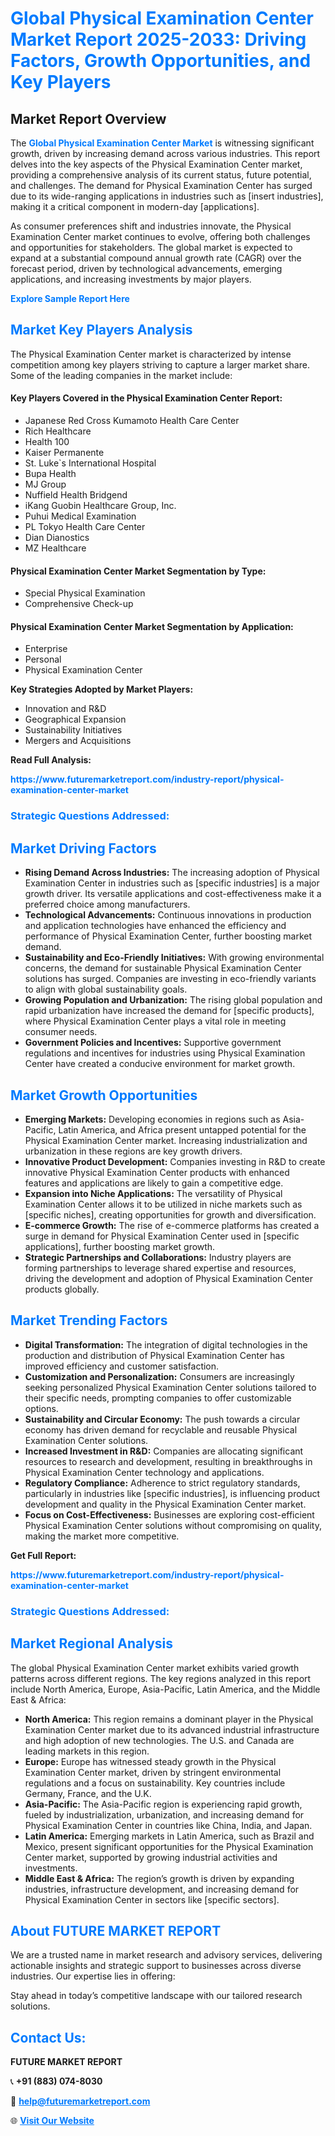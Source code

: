 <h1 style="color: #007BFF;">Global Physical Examination Center Market Report 2025-2033: Driving Factors, Growth Opportunities, and Key Players</h1>

<section id="overview">
<h2>Market Report Overview</h2>
<p>The <a href="https://www.futuremarketreport.com/industry-report/physical-examination-center-market" style="color: #007BFF; text-decoration: none;"><strong>Global Physical Examination Center Market</strong></a> is witnessing significant growth, driven by increasing demand across various industries. This report delves into the key aspects of the Physical Examination Center market, providing a comprehensive analysis of its current status, future potential, and challenges. The demand for Physical Examination Center has surged due to its wide-ranging applications in industries such as [insert industries], making it a critical component in modern-day [applications].</p>
<p>As consumer preferences shift and industries innovate, the Physical Examination Center market continues to evolve, offering both challenges and opportunities for stakeholders. The global market is expected to expand at a substantial compound annual growth rate (CAGR) over the forecast period, driven by technological advancements, emerging applications, and increasing investments by major players.</p>
</section>

<section id="overview">
<p><a href="https://www.futuremarketreport.com/request-sample/reportId=122073" style="color: #007BFF; text-decoration: none;"><strong>Explore Sample Report Here</strong></a></p>
</section>

<section id="key-players">
<h2 style="color: #007BFF;">Market Key Players Analysis</h2>
<p>The Physical Examination Center market is characterized by intense competition among key players striving to capture a larger market share. Some of the leading companies in the market include:</p>
<h4>Key Players Covered in the Physical Examination Center Report:</h4>
<ul><li>Japanese Red Cross Kumamoto Health Care Center</li><li>Rich Healthcare</li><li>Health 100</li><li>Kaiser Permanente</li><li>St. Luke`s International Hospital</li><li>Bupa Health</li><li>MJ Group</li><li>Nuffield Health Bridgend</li><li>iKang Guobin Healthcare Group, Inc.</li><li>Puhui Medical Examination</li><li>PL Tokyo Health Care Center</li><li>Dian Dianostics</li><li>MZ Healthcare</li></ul>
<h4>Physical Examination Center Market Segmentation by Type:</h4>
<ul><li>Special Physical Examination</li><li>Comprehensive Check-up</li></ul>

<h4>Physical Examination Center Market Segmentation by Application:</h4>
<ul><li>Enterprise</li><li>Personal</li><li>Physical Examination Center</li></ul>
<p><strong>Key Strategies Adopted by Market Players:</strong></p>
<ul>
<li>Innovation and R&D</li>
<li>Geographical Expansion</li>
<li>Sustainability Initiatives</li>
<li>Mergers and Acquisitions</li>
</ul>
</section>

<section>
<p><strong>Read Full Analysis: </strong></p><a href="https://www.futuremarketreport.com/industry-report/physical-examination-center-market" style="color: #007BFF; text-decoration: none;"><strong>https://www.futuremarketreport.com/industry-report/physical-examination-center-market</strong></a>
<h3 style="color: #007BFF;">Strategic Questions Addressed:</h3>
</section>

<section id="driving-factors">
<h2 style="color: #007BFF;">Market Driving Factors</h2>
<ul>
<li><strong>Rising Demand Across Industries:</strong> The increasing adoption of Physical Examination Center in industries such as [specific industries] is a major growth driver. Its versatile applications and cost-effectiveness make it a preferred choice among manufacturers.</li>
<li><strong>Technological Advancements:</strong> Continuous innovations in production and application technologies have enhanced the efficiency and performance of Physical Examination Center, further boosting market demand.</li>
<li><strong>Sustainability and Eco-Friendly Initiatives:</strong> With growing environmental concerns, the demand for sustainable Physical Examination Center solutions has surged. Companies are investing in eco-friendly variants to align with global sustainability goals.</li>
<li><strong>Growing Population and Urbanization:</strong> The rising global population and rapid urbanization have increased the demand for [specific products], where Physical Examination Center plays a vital role in meeting consumer needs.</li>
<li><strong>Government Policies and Incentives:</strong> Supportive government regulations and incentives for industries using Physical Examination Center have created a conducive environment for market growth.</li>
</ul>
</section>

<section id="growth-opportunities">
<h2 style="color: #007BFF;">Market Growth Opportunities</h2>
<ul>
<li><strong>Emerging Markets:</strong> Developing economies in regions such as Asia-Pacific, Latin America, and Africa present untapped potential for the Physical Examination Center market. Increasing industrialization and urbanization in these regions are key growth drivers.</li>
<li><strong>Innovative Product Development:</strong> Companies investing in R&D to create innovative Physical Examination Center products with enhanced features and applications are likely to gain a competitive edge.</li>
<li><strong>Expansion into Niche Applications:</strong> The versatility of Physical Examination Center allows it to be utilized in niche markets such as [specific niches], creating opportunities for growth and diversification.</li>
<li><strong>E-commerce Growth:</strong> The rise of e-commerce platforms has created a surge in demand for Physical Examination Center used in [specific applications], further boosting market growth.</li>
<li><strong>Strategic Partnerships and Collaborations:</strong> Industry players are forming partnerships to leverage shared expertise and resources, driving the development and adoption of Physical Examination Center products globally.</li>
</ul>
</section>

<section id="trending-factors">
<h2 style="color: #007BFF;">Market Trending Factors</h2>
<ul>
<li><strong>Digital Transformation:</strong> The integration of digital technologies in the production and distribution of Physical Examination Center has improved efficiency and customer satisfaction.</li>
<li><strong>Customization and Personalization:</strong> Consumers are increasingly seeking personalized Physical Examination Center solutions tailored to their specific needs, prompting companies to offer customizable options.</li>
<li><strong>Sustainability and Circular Economy:</strong> The push towards a circular economy has driven demand for recyclable and reusable Physical Examination Center solutions.</li>
<li><strong>Increased Investment in R&D:</strong> Companies are allocating significant resources to research and development, resulting in breakthroughs in Physical Examination Center technology and applications.</li>
<li><strong>Regulatory Compliance:</strong> Adherence to strict regulatory standards, particularly in industries like [specific industries], is influencing product development and quality in the Physical Examination Center market.</li>
<li><strong>Focus on Cost-Effectiveness:</strong> Businesses are exploring cost-efficient Physical Examination Center solutions without compromising on quality, making the market more competitive.</li>
</ul>
</section>

<section>
<p><strong>Get Full Report: </strong></p><a href="https://www.futuremarketreport.com/industry-report/physical-examination-center-market" style="color: #007BFF; text-decoration: none;"><strong>https://www.futuremarketreport.com/industry-report/physical-examination-center-market</strong></a>
<h3 style="color: #007BFF;">Strategic Questions Addressed:</h3>
</section>


<section id="regional-analysis">
<h2 style="color: #007BFF;">Market Regional Analysis</h2>
<p>The global Physical Examination Center market exhibits varied growth patterns across different regions. The key regions analyzed in this report include North America, Europe, Asia-Pacific, Latin America, and the Middle East & Africa:</p>
<ul>
<li><strong>North America:</strong> This region remains a dominant player in the Physical Examination Center market due to its advanced industrial infrastructure and high adoption of new technologies. The U.S. and Canada are leading markets in this region.</li>
<li><strong>Europe:</strong> Europe has witnessed steady growth in the Physical Examination Center market, driven by stringent environmental regulations and a focus on sustainability. Key countries include Germany, France, and the U.K.</li>
<li><strong>Asia-Pacific:</strong> The Asia-Pacific region is experiencing rapid growth, fueled by industrialization, urbanization, and increasing demand for Physical Examination Center in countries like China, India, and Japan.</li>
<li><strong>Latin America:</strong> Emerging markets in Latin America, such as Brazil and Mexico, present significant opportunities for the Physical Examination Center market, supported by growing industrial activities and investments.</li>
<li><strong>Middle East & Africa:</strong> The region’s growth is driven by expanding industries, infrastructure development, and increasing demand for Physical Examination Center in sectors like [specific sectors].</li>
</ul>
</section>

<footer>
<h2 style="color: #007BFF;">About FUTURE MARKET REPORT</h2>
<p>We are a trusted name in market research and advisory services, delivering actionable insights and strategic support to businesses across diverse industries. Our expertise lies in offering:</p>

<p>Stay ahead in today’s competitive landscape with our tailored research solutions.</p>

<h2 style="color: #007BFF;">Contact Us:</h2>
<p><strong>FUTURE MARKET REPORT</strong></p>
<p>📞 <strong>+91 (883) 074-8030</strong></p>
<p>📧 <strong><a href="mailto:help@futuremarketreport.com" style="color: #007BFF;">help@futuremarketreport.com</a></strong></p>
<p>🌐 <strong><a href="https://www.futuremarketreport.com/" style="color: #007BFF;">Visit Our Website</a></strong></p>
</footer>